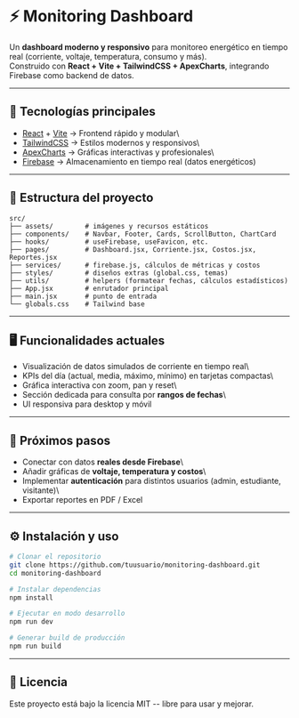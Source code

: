 # ⚡ Monitoring Dashboard

Un **dashboard moderno y responsivo** para monitoreo energético en
tiempo real (corriente, voltaje, temperatura, consumo y más).\
Construido con **React + Vite + TailwindCSS + ApexCharts**, integrando
Firebase como backend de datos.

------------------------------------------------------------------------

## 🚀 Tecnologías principales

-   [React](https://react.dev/) + [Vite](https://vitejs.dev/) → Frontend
    rápido y modular\
-   [TailwindCSS](https://tailwindcss.com/) → Estilos modernos y
    responsivos\
-   [ApexCharts](https://apexcharts.com/) → Gráficas interactivas y
    profesionales\
-   [Firebase](https://firebase.google.com/) → Almacenamiento en tiempo
    real (datos energéticos)

------------------------------------------------------------------------

## 📂 Estructura del proyecto

    src/
    ├── assets/        # imágenes y recursos estáticos
    ├── components/    # Navbar, Footer, Cards, ScrollButton, ChartCard
    ├── hooks/         # useFirebase, useFavicon, etc.
    ├── pages/         # Dashboard.jsx, Corriente.jsx, Costos.jsx, Reportes.jsx
    ├── services/      # firebase.js, cálculos de métricas y costos
    ├── styles/        # diseños extras (global.css, temas)
    ├── utils/         # helpers (formatear fechas, cálculos estadísticos)
    ├── App.jsx        # enrutador principal
    ├── main.jsx       # punto de entrada
    └── globals.css    # Tailwind base

------------------------------------------------------------------------

## 🖥️ Funcionalidades actuales

-   Visualización de datos simulados de corriente en tiempo real\
-   KPIs del día (actual, media, máximo, mínimo) en tarjetas compactas\
-   Gráfica interactiva con zoom, pan y reset\
-   Sección dedicada para consulta por **rangos de fechas**\
-   UI responsiva para desktop y móvil

------------------------------------------------------------------------

## 📌 Próximos pasos

-   Conectar con datos **reales desde Firebase**\
-   Añadir gráficas de **voltaje, temperatura y costos**\
-   Implementar **autenticación** para distintos usuarios (admin,
    estudiante, visitante)\
-   Exportar reportes en PDF / Excel

------------------------------------------------------------------------

## ⚙️ Instalación y uso

``` bash
# Clonar el repositorio
git clone https://github.com/tuusuario/monitoring-dashboard.git
cd monitoring-dashboard

# Instalar dependencias
npm install

# Ejecutar en modo desarrollo
npm run dev

# Generar build de producción
npm run build
```

------------------------------------------------------------------------

## 📄 Licencia

Este proyecto está bajo la licencia MIT -- libre para usar y mejorar.
